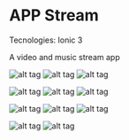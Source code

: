 # APP Stream

Tecnologies: Ionic 3

A video and music stream app


![alt tag](https://raw.githubusercontent.com/DoctorRu/app-stream/master/screenshots/01.jpg)
![alt tag](https://raw.githubusercontent.com/DoctorRu/app-stream/master/screenshots/02.jpg)
![alt tag](https://raw.githubusercontent.com/DoctorRu/app-stream/master/screenshots/03.jpg)

![alt tag](https://raw.githubusercontent.com/DoctorRu/app-stream/master/screenshots/04.jpg)
![alt tag](https://raw.githubusercontent.com/DoctorRu/app-stream/master/screenshots/05.jpg)
![alt tag](https://raw.githubusercontent.com/DoctorRu/app-stream/master/screenshots/06.jpg)

![alt tag](https://raw.githubusercontent.com/DoctorRu/app-stream/master/screenshots/07.jpg)
![alt tag](https://raw.githubusercontent.com/DoctorRu/app-stream/master/screenshots/08.jpg)
![alt tag](https://raw.githubusercontent.com/DoctorRu/app-stream/master/screenshots/09.jpg)

![alt tag](https://raw.githubusercontent.com/DoctorRu/app-stream/master/screenshots/10.jpg)
![alt tag](https://raw.githubusercontent.com/DoctorRu/app-stream/master/screenshots/11.jpg)
